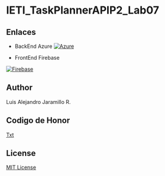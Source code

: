 # IETI_TaskPlannerAPIP2_Lab07

## Enlaces

* BackEnd Azure 
[![Azure](https://aka.ms/deploytoazurebutton)](https://taskplannerieti.azurewebsites.net/api/list-tasks?code=7Fsi5lElz3ImDt3a4ne9KqDaRhbvV/pNfVexRdvTa/1ZySexKBZYnw==/)

* FrontEnd Firebase

[![Firebase](https://firebase.google.com/images/brand-guidelines/logo-built_white.png?hl=es)](https://taskplannerieti.azurewebsites.net/api/list-tasks?code=7Fsi5lElz3ImDt3a4ne9KqDaRhbvV/pNfVexRdvTa/1ZySexKBZYnw==/)


## Author
Luis Alejandro Jaramillo R.

 ## Codigo de Honor
[Txt](/CoHonor.txt)

## License
[MIT License ](/LICENSE)
